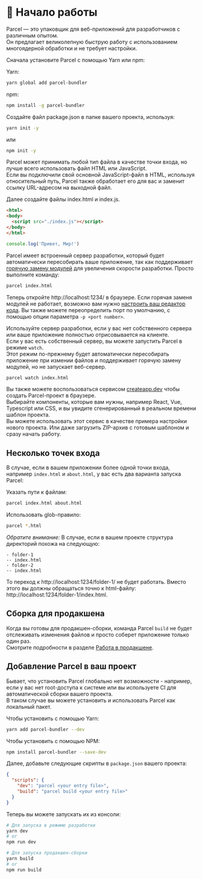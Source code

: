 # 🚀 Начало работы

Parcel&nbsp;&mdash; это упаковщик для веб-приложений для разработчиков с различным опытом.  
Он предлагает великолепную быструю работу с использованием многоядерной обработки и не требует настройки.

Сначала установите Parcel с помощью Yarn или npm:

Yarn:

```bash
yarn global add parcel-bundler
```

npm:

```bash
npm install -g parcel-bundler
```

Создайте файл package.json в папке вашего проекта, используя:

```bash
yarn init -y
```

или

```bash
npm init -y
```

Parcel может принимать любой тип файла в качестве точки входа, но лучше всего использовать файл HTML или JavaScript.  
Если вы подключили свой основной JavaScript-файл в HTML, используя относительный путь, Parcel также обработает его для вас и заменит ссылку URL-адресом на выходной файл.

Далее создайте файлы index.html и index.js.

```html
<html>
<body>
  <script src="./index.js"></script>
</body>
</html>
```

```javascript
console.log('Привет, Мир!')
```

Parcel имеет встроенный сервер разработки, который будет автоматически пересобирать ваше приложение, так как поддерживает [горячую замену модулей](hmr.html) для увеличения скорости разработки. Просто выполните команду:

```bash
parcel index.html
```

Теперь откройте http://localhost:1234/ в браузере. Если горячая заменя модулей не работает, возможно вам нужно [настроить ваш редактор кода](hmr.html#safe-write). Вы также можете переопределить порт по умолчанию, с помощью опции параметра `-p <port number>`.

Используйте сервер разработки, если у вас нет собственного сервера или ваше приложение полностью отрисовывается на клиенте.  
Если у вас есть собственный сервер, вы можете запустить Parcel в режиме `watch`.  
Этот режим по-прежнему будет автоматически пересобирать приложение при измении файлов и поддерживает горячую замену модулей, но не запускает веб-сервер.

```bash
parcel watch index.html
```

Вы также можете воспользоваться сервисом [createapp.dev](https://createapp.dev/parcel) чтобы создать Parcel-проект в браузере.  
Выбирайте компоненты, которые вам нужны, например React, Vue, Typescript или CSS, и вы увидите сгенерированный в реальном времени шаблон проекта.  
Вы можете использовать этот сервис в качестве примера настройки нового проекта. Или даже загрузить ZIP-архив с готовым шаблоном и сразу начать работу. 

## Несколько точек входа

В случае, если в вашем приложении более одной точки входа, например `index.html` и `about.html`, у вас есть два варианта запуска Parcel:

Указать пути к файлам:

```bash
parcel index.html about.html
```

Использовать glob-правило:

```bash
parcel *.html
```

_Обратите внимание:_ В случае, если в вашем проекте структура директорий похожа на следующую:

```
- folder-1
-- index.html
- folder-2
-- index.html
```

То переход к http://localhost:1234/folder-1/ не будет работать. Вместо этого вы должны обращаться точно к html-файлу: http://localhost:1234/folder-1/index.html.

## Сборка для продакшена

Когда вы готовы для продакшен-сборки, команда Parcel `build` не будет отслеживать изменения файлов и просто соберет приложение только один раз.  
Смотрите подробности в разделе [Работа в продакшене](production.html).


## Добавление Parcel в ваш проект

Бывает, что установить Parcel глобально нет возможности - например, если у вас нет root-доступа к системе или вы используете CI для автоматической сборки вашего проекта.  
В таком случае вы можете установить и использовать Parcel как локальный пакет.

Чтобы установить с помощью Yarn:

```bash
yarn add parcel-bundler --dev
```

Чтобы установить с помощью NPM:

```bash
npm install parcel-bundler --save-dev
```

Далее, добавьте следующие скрипты в `package.json` вашего проекта:

```json
{
  "scripts": {
    "dev": "parcel <your entry file>",
    "build": "parcel build <your entry file>"
  }
}
```

Теперь вы можете запускать их из консоли:

```bash
# Для запуска в режиме разработки
yarn dev
# or
npm run dev

# Для запуска продакшен-сборки
yarn build
# or
npm run build
```
